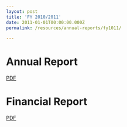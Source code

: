 ```yaml
---
layout: post
title: 'FY 2010/2011'
date: 2011-01-01T00:00:00.000Z
permalink: /resources/annual-reports/fy1011/

---
```



# **Annual Report**
[PDF](/files/resources/annual-reports/Sentosa_AR_1011.pdf)


# **Financial Report**
[PDF](/files/resources/annual-reports/Sentosa_AR_1011_Financial_Report.pdf)